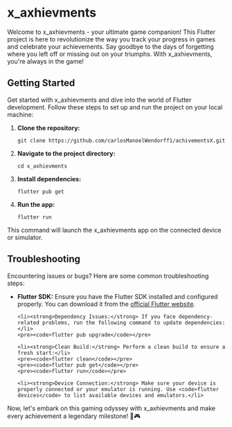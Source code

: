 <!DOCTYPE html>
<html>

<head>
  <title>x_axhievments</title>
</head>

<body>
  <h1>x_axhievments</h1>

  <p>Welcome to x_axhievments - your ultimate game companion! This Flutter project is here to revolutionize the way you track your progress in games and celebrate your achievements. Say goodbye to the days of forgetting where you left off or missing out on your triumphs. With x_axhievments, you're always in the game!</p>

  <h2>Getting Started</h2>

  <p>Get started with x_axhievments and dive into the world of Flutter development. Follow these steps to set up and run the project on your local machine:</p>

 <ol>
    <li>
      <p><strong>Clone the repository:</strong></p>
      <pre><code>git clone https://github.com/carlosManoelWendorff1/achivementsX.git</code></pre>
    </li>
    <li>
      <p><strong>Navigate to the project directory:</strong></p>
      <pre><code>cd x_axhievments</code></pre>
    </li>
    <li>
      <p><strong>Install dependencies:</strong></p>
      <pre><code>flutter pub get</code></pre>
    </li>
    <li>
      <p><strong>Run the app:</strong></p>
      <pre><code>flutter run</code></pre>
    </li>
  </ol>

  <p>This command will launch the x_axhievments app on the connected device or simulator.</p>

  <h2>Troubleshooting</h2>

  <p>Encountering issues or bugs? Here are some common troubleshooting steps:</p>

  <ul>
    <li><strong>Flutter SDK:</strong> Ensure you have the Flutter SDK installed and configured properly. You can download it from the <a href="https://flutter.dev/docs/get-started/install">official Flutter website</a>.</li>

    <li><strong>Dependency Issues:</strong> If you face dependency-related problems, run the following command to update dependencies:</li>
    <pre><code>flutter pub upgrade</code></pre>

    <li><strong>Clean Build:</strong> Perform a clean build to ensure a fresh start:</li>
    <pre><code>flutter clean</code></pre>
    <pre><code>flutter pub get</code></pre>
    <pre><code>flutter run</code></pre>

    <li><strong>Device Connection:</strong> Make sure your device is properly connected or your emulator is running. Use <code>flutter devices</code> to list available devices and emulators.</li>
  </ul>

  <p>Now, let's embark on this gaming odyssey with x_axhievments and make every achievement a legendary milestone! 🚀🎮</p>
</body>

</html>
